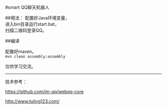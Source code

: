 #smart QQ聊天机器人

##用法：
配置好Java环境变量，  
进入bin目录运行start.bat，  
扫描二维码登录QQ。  
    
##编译

配置好maven。  
`mvn clean assembly:assembly`

仅供学习交流。

---

技术参考：

https://github.com/im-qq/webqq-core

http://www.tuling123.com/


